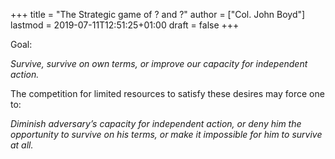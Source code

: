 +++
title = "The Strategic game of ? and ?"
author = ["Col. John Boyd"]
lastmod = 2019-07-11T12:51:25+01:00
draft = false
+++

Goal:

_Survive, survive on own terms, or improve our capacity for independent action._

The competition for limited resources to satisfy these desires may force one to:

_Diminish adversary’s capacity for independent action, or deny him the opportunity to survive on his terms, or make it impossible for him to survive at all._

